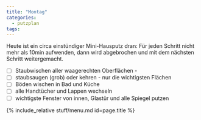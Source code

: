 ```yaml
---
title: "Montag"
categories:
  - putzplan
tags:
---
```

Heute ist ein circa einstündiger Mini-Hausputz dran: Für jeden Schritt nicht mehr als 10min aufwenden, dann wird abgebrochen und mit dem nächsten Schritt weitergemacht.

 - [ ]  Staubwischen aller waagerechten Oberflächen -
 - [ ] staubsaugen (grob) oder kehren - nur die wichtigsten Flächen 
 - [ ] Böden wischen in Bad und Küche  
 - [ ] alle Handtücher und Lappen wechseln  
 - [ ] wichtigste Fenster von innen, Glastür und alle Spiegel putzen
<!--more-->
{%  include_relative stuff/menu.md id=page.title %}
<!--stackedit_data:
eyJoaXN0b3J5IjpbMTY1NjA1NDkwMV19
-->